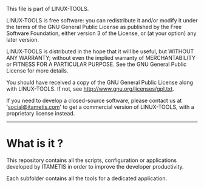 This file is part of LINUX-TOOLS.

LINUX-TOOLS is free software: you can redistribute it and/or modify
it under the terms of the GNU General Public License as published by
the Free Software Foundation, either version 3 of the License, or
(at your option) any later version.

LINUX-TOOLS is distributed in the hope that it will be useful,
but WITHOUT ANY WARRANTY; without even the implied warranty of
MERCHANTABILITY or FITNESS FOR A PARTICULAR PURPOSE. See the
GNU General Public License for more details.

You should have received a copy of the GNU General Public License
along with LINUX-TOOLS.  If not, see <http://www.gnu.org/licenses/gpl.txt>.

If you need to develop a closed-source software, please contact us
at 'social@itametis.com' to get a commercial version of LINUX-TOOLS,
with a proprietary license instead.

---

# What is it ?
This repository contains all the scripts, configuration or applications developed by ITAMETIS in order to improve the developer productivity.

Each subfolder contains all the tools for a dedicated application.